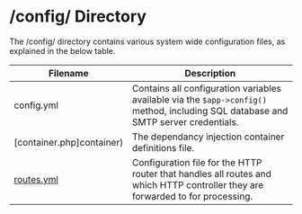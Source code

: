 
# /config/ Directory

The /config/ directory contains various system wide configuration files, as explained in the below table.

Filename | Description
-------------| ------------- 
config.yml | Contains all configuration variables available via the `$app->config()` method, including SQL database and SMTP server credentials.
[container.php]container) | The dependancy injection container definitions file.
[routes.yml](../http/router) | Configuration file for the HTTP router that handles all routes and which HTTP controller they are forwarded to for processing.

